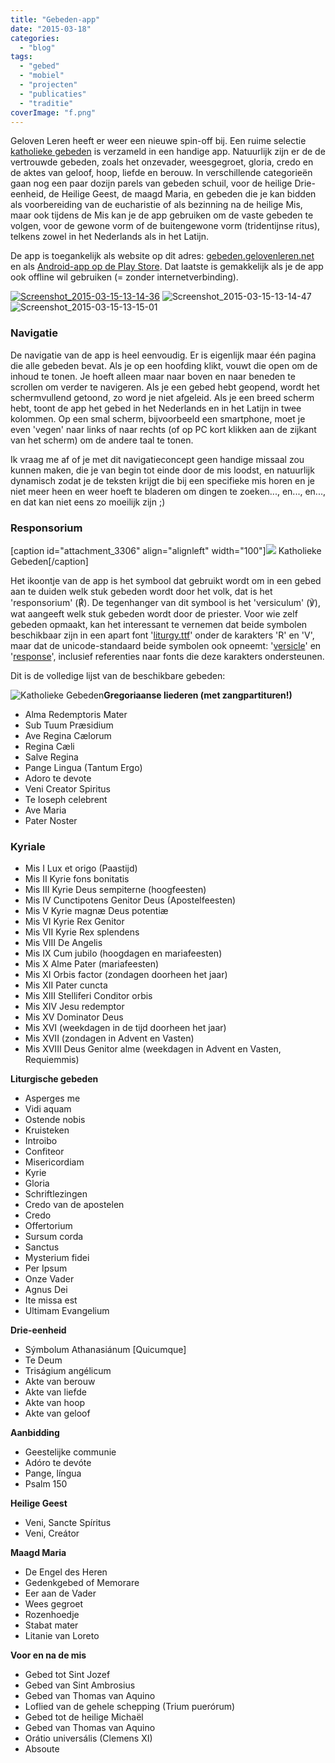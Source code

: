 ```yaml
---
title: "Gebeden-app"
date: "2015-03-18"
categories: 
  - "blog"
tags: 
  - "gebed"
  - "mobiel"
  - "projecten"
  - "publicaties"
  - "traditie"
coverImage: "f.png"
---
```


Geloven Leren heeft er weer een nieuwe spin-off bij. Een ruime selectie [katholieke gebeden](http://gebeden.gelovenleren.net/ "Katholieke Gebeden") is verzameld in een handige app. Natuurlijk zijn er de de vertrouwde gebeden, zoals het onzevader, weesgegroet, gloria, credo en de aktes van geloof, hoop, liefde en berouw. In verschillende categorieën gaan nog een paar dozijn parels van gebeden schuil, voor de heilige Drie-eenheid, de Heilige Geest, de maagd Maria, en gebeden die je kan bidden als voorbereiding van de eucharistie of als bezinning na de heilige Mis, maar ook tijdens de Mis kan je de app gebruiken om de vaste gebeden te volgen, voor de gewone vorm of de buitengewone vorm (tridentijnse ritus), telkens zowel in het Nederlands als in het Latijn.

De app is toegankelijk als website op dit adres: [gebeden.gelovenleren.net](http://gebeden.gelovenleren.net) en als [Android-app op de Play Store](https://play.google.com/store/apps/details?id=net.gelovenleren.gebeden "Katholieke Gebeden"). Dat laatste is gemakkelijk als je de app ook offline wil gebruiken (= zonder internetverbinding).

[![Screenshot_2015-03-15-13-14-36](images/Screenshot_2015-03-15-13-14-36-200x300.png)](http://gebeden.gelovenleren.net/) ![Screenshot_2015-03-15-13-14-47](images/Screenshot_2015-03-15-13-14-47-200x300.png) ![Screenshot_2015-03-15-13-15-01](images/Screenshot_2015-03-15-13-15-01-200x300.png)

### Navigatie

De navigatie van de app is heel eenvoudig. Er is eigenlijk maar één pagina die alle gebeden bevat. Als je op een hoofding klikt, vouwt die open om de inhoud te tonen. Je hoeft alleen maar naar boven en naar beneden te scrollen om verder te navigeren. Als je een gebed hebt geopend, wordt het schermvullend getoond, zo word je niet afgeleid. Als je een breed scherm hebt, toont de app het gebed in het Nederlands en in het Latijn in twee kolommen. Op een smal scherm, bijvoorbeeld een smartphone, moet je even 'vegen' naar links of naar rechts (of op PC kort klikken aan de zijkant van het scherm) om de andere taal te tonen.

Ik vraag me af of je met dit navigatieconcept geen handige missaal zou kunnen maken, die je van begin tot einde door de mis loodst, en natuurlijk dynamisch zodat je de teksten krijgt die bij een specifieke mis horen en je niet meer heen en weer hoeft te bladeren om dingen te zoeken..., en..., en..., en dat kan niet eens zo moeilijk zijn ;)

### Responsorium

\[caption id="attachment\_3306" align="alignleft" width="100"\][![](images/xxxhdpi.png)](https://play.google.com/store/apps/details?id=net.gelovenleren.gebeden) Katholieke Gebeden\[/caption\]

Het ikoontje van de app is het symbool dat gebruikt wordt om in een gebed aan te duiden welk stuk gebeden wordt door het volk, dat is het 'responsorium' (℟). De tegenhanger van dit symbool is het 'versiculum' (℣), wat aangeeft welk stuk gebeden wordt door de priester. Voor wie zelf gebeden opmaakt, kan het interessant te vernemen dat beide symbolen beschikbaar zijn in een apart font '[liturgy.ttf](http://www.romanliturgy.org/?p=41)' onder de karakters 'R' en 'V', maar dat de unicode-standaard beide symbolen ook opneemt: '[versicle](http://www.fileformat.info/info/unicode/char/2123/index.htm)' en '[response](http://www.fileformat.info/info/unicode/char/211F/index.htm)', inclusief referenties naar fonts die deze karakters ondersteunen.

Dit is de volledige lijst van de beschikbare gebeden:

![Katholieke Gebeden](images/Katholieke-Gebeden-234x1024.png)**Gregoriaanse liederen (met zangpartituren!)**

- Alma Redemptoris Mater
- Sub Tuum Præsidium
- Ave Regina Cælorum
- Regina Cæli
- Salve Regina
- Pange Lingua (Tantum Ergo)
- Adoro te devote
- Veni Creator Spiritus
- Te Ioseph celebrent
- Ave Maria
- Pater Noster

### Kyriale

- Mis I Lux et origo (Paastijd)
- Mis II Kyrie fons bonitatis
- Mis III Kyrie Deus sempiterne (hoogfeesten)
- Mis IV Cunctipotens Genitor Deus (Apostelfeesten)
- Mis V Kyrie magnæ Deus potentiæ
- Mis VI Kyrie Rex Genitor
- Mis VII Kyrie Rex splendens
- Mis VIII De Angelis
- Mis IX Cum jubilo (hoogdagen en mariafeesten)
- Mis X Alme Pater (mariafeesten)
- Mis XI Orbis factor (zondagen doorheen het jaar)
- Mis XII Pater cuncta
- Mis XIII Stelliferi Conditor orbis
- Mis XIV Jesu redemptor
- Mis XV Dominator Deus
- Mis XVI (weekdagen in de tijd doorheen het jaar)
- Mis XVII (zondagen in Advent en Vasten)
- Mis XVIII Deus Genitor alme (weekdagen in Advent en Vasten, Requiemmis)

**Liturgische gebeden**

- Asperges me
- Vidi aquam
- Ostende nobis
- Kruisteken
- Introibo
- Confiteor
- Misericordiam
- Kyrie
- Gloria
- Schriftlezingen
- Credo van de apostelen
- Credo
- Offertorium
- Sursum corda
- Sanctus
- Mysterium fidei
- Per Ipsum
- Onze Vader
- Agnus Dei
- Ite missa est
- Ultimam Evangelium

**Drie-eenheid**

- Sýmbolum Athanasiánum \[Quicumque\]
- Te Deum
- Triságium angélicum
- Akte van berouw
- Akte van liefde
- Akte van hoop
- Akte van geloof

**Aanbidding**

- Geestelijke communie
- Adóro te devóte
- Pange, língua
- Psalm 150

**Heilige Geest**

- Veni, Sancte Spíritus
- Veni, Creátor

**Maagd Maria**

- De Engel des Heren
- Gedenkgebed of Memorare
- Eer aan de Vader
- Wees gegroet
- Rozenhoedje
- Stabat mater
- Litanie van Loreto

**Voor en na de mis**

- Gebed tot Sint Jozef
- Gebed van Sint Ambrosius
- Gebed van Thomas van Aquino
- Loflied van de gehele schepping (Trium puerórum)
- Gebed tot de heilige Michaël
- Gebed van Thomas van Aquino
- Orátio universális (Clemens XI)
- Absoute
